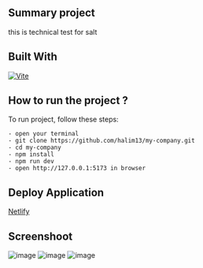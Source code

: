 ## Summary project
this is technical test for salt

## Built With
[![Vite](https://img.shields.io/badge/ViteJS-4.3.9-blue.svg?style=rounded-square)](https://vitejs.dev/)

## How to run the project ?
To run project, follow these steps:
```
- open your terminal
- git clone https://github.com/halim13/my-company.git
- cd my-company
- npm install
- npm run dev
- open http://127.0.0.1:5173 in browser
```

## Deploy Application
[Netlify](https://my-company-salt.netlify.app/)

## Screenshoot
![image](https://github.com/halim13/my-company/assets/11336853/8969c9b9-a05c-4805-9adf-ff17ce6d14f8)
![image](https://github.com/halim13/my-company/assets/11336853/3bdabfbd-1113-48b7-8c85-c473918c1734)
![image](https://github.com/halim13/my-company/assets/11336853/2682793d-d758-4562-8707-8e49f1935e54)
